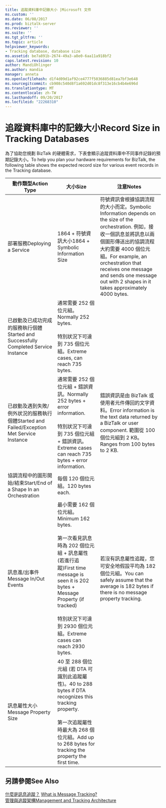```yaml
---
title: 追蹤資料庫中記錄大小 |Microsoft 文件
ms.custom: ''
ms.date: 06/08/2017
ms.prod: biztalk-server
ms.reviewer: ''
ms.suite: ''
ms.tgt_pltfrm: ''
ms.topic: article
helpviewer_keywords:
- Tracking database, database size
ms.assetid: be7a891b-2674-49a3-a8e0-6aa11a918bf2
caps.latest.revision: 10
author: MandiOhlinger
ms.author: mandia
manager: anneta
ms.openlocfilehash: d1f4d09d1af92ce4777f5036885d81ea7bf3e648
ms.sourcegitcommit: cb908c540d8f1a692d01dc8f313e16cb4b4e696d
ms.translationtype: MT
ms.contentlocale: zh-TW
ms.lasthandoff: 09/20/2017
ms.locfileid: "22268310"
---
```

# <a name="record-size-in-tracking-databases"></a><span data-ttu-id="cde84-102">追蹤資料庫中的記錄大小</span><span class="sxs-lookup"><span data-stu-id="cde84-102">Record Size in Tracking Databases</span></span>
<span data-ttu-id="cde84-103">為了協助您規劃 BizTalk 的硬體需求，下表會顯示追蹤資料庫中不同事件記錄的預期記錄大小。</span><span class="sxs-lookup"><span data-stu-id="cde84-103">To help you plan your hardware requirements for BizTalk, the following table shows the expected record size for various event records in the Tracking database.</span></span>  
  
|<span data-ttu-id="cde84-104">動作類型</span><span class="sxs-lookup"><span data-stu-id="cde84-104">Action Type</span></span>|<span data-ttu-id="cde84-105">大小</span><span class="sxs-lookup"><span data-stu-id="cde84-105">Size</span></span>|<span data-ttu-id="cde84-106">注意</span><span class="sxs-lookup"><span data-stu-id="cde84-106">Notes</span></span>|  
|-----------------|----------|-----------|  
|<span data-ttu-id="cde84-107">部署服務</span><span class="sxs-lookup"><span data-stu-id="cde84-107">Deploying a Service</span></span>|<span data-ttu-id="cde84-108">1864 + 符號資訊大小</span><span class="sxs-lookup"><span data-stu-id="cde84-108">1864 + Symbolic Information Size</span></span>|<span data-ttu-id="cde84-109">符號資訊會根據協調流程的大小而定。</span><span class="sxs-lookup"><span data-stu-id="cde84-109">Symbolic Information depends on the size of the orchestration.</span></span> <span data-ttu-id="cde84-110">例如，接收一個訊息並將訊息以兩個圖形傳送出的協調流程大約需要 4000 個位元組。</span><span class="sxs-lookup"><span data-stu-id="cde84-110">For example, an orchestration that receives one message and sends one message out with 2 shapes in it takes approximately 4000 bytes.</span></span>|  
|<span data-ttu-id="cde84-111">已啟動及已成功完成的服務執行個體</span><span class="sxs-lookup"><span data-stu-id="cde84-111">Started and Successfully Completed Service Instance</span></span>|<span data-ttu-id="cde84-112">通常需要 252 個位元組。</span><span class="sxs-lookup"><span data-stu-id="cde84-112">Normally 252 bytes.</span></span><br /><br /> <span data-ttu-id="cde84-113">特別狀況下可達到 735 個位元組。</span><span class="sxs-lookup"><span data-stu-id="cde84-113">Extreme cases, can reach 735 bytes.</span></span>||  
|<span data-ttu-id="cde84-114">已啟動及遇到失敗/例外狀況的服務執行個體</span><span class="sxs-lookup"><span data-stu-id="cde84-114">Started and Failed/Exception Met Service Instance</span></span>|<span data-ttu-id="cde84-115">通常需要 252 個位元組 + 錯誤資訊。</span><span class="sxs-lookup"><span data-stu-id="cde84-115">Normally 252 bytes + error information.</span></span><br /><br /> <span data-ttu-id="cde84-116">特別狀況下可達到 735 個位元組 + 錯誤資訊。</span><span class="sxs-lookup"><span data-stu-id="cde84-116">Extreme cases can reach 735 bytes + error information.</span></span>|<span data-ttu-id="cde84-117">錯誤資訊是由 BizTalk 或使用者元件傳回的文字資料。</span><span class="sxs-lookup"><span data-stu-id="cde84-117">Error information is the text data returned by a BizTalk or user component.</span></span> <span data-ttu-id="cde84-118">範圍從 100 個位元組到 2 KB。</span><span class="sxs-lookup"><span data-stu-id="cde84-118">Ranges from 100 bytes to 2 KB.</span></span>|  
|<span data-ttu-id="cde84-119">協調流程中的圖形開始/結束</span><span class="sxs-lookup"><span data-stu-id="cde84-119">Start/End of a Shape In an Orchestration</span></span>|<span data-ttu-id="cde84-120">每個 120 個位元組。</span><span class="sxs-lookup"><span data-stu-id="cde84-120">120 bytes each.</span></span>||  
|<span data-ttu-id="cde84-121">訊息進/出事件</span><span class="sxs-lookup"><span data-stu-id="cde84-121">Message In/Out Events</span></span>|<span data-ttu-id="cde84-122">最小需要 162 個位元組。</span><span class="sxs-lookup"><span data-stu-id="cde84-122">Minimum 162 bytes.</span></span><br /><br /> <span data-ttu-id="cde84-123">第一次看見訊息時為 202 個位元組 + 訊息屬性 (若進行追蹤)</span><span class="sxs-lookup"><span data-stu-id="cde84-123">First time message is seen it is 202 bytes + Message Property (if tracked)</span></span><br /><br /> <span data-ttu-id="cde84-124">特別狀況下可達到 2930 個位元組。</span><span class="sxs-lookup"><span data-stu-id="cde84-124">Extreme cases can reach 2930 bytes.</span></span>|<span data-ttu-id="cde84-125">若沒有訊息屬性追蹤，您可安全地假設平均為 182 個位元組。</span><span class="sxs-lookup"><span data-stu-id="cde84-125">You can safely assume that the average is 182 bytes if there is no message property tracking.</span></span>|  
|<span data-ttu-id="cde84-126">訊息屬性大小</span><span class="sxs-lookup"><span data-stu-id="cde84-126">Message Property Size</span></span>|<span data-ttu-id="cde84-127">40 至 288 個位元組 (若 DTA 可識別此追蹤屬性)。</span><span class="sxs-lookup"><span data-stu-id="cde84-127">40 to 288 bytes if DTA recognizes this tracking property.</span></span><br /><br /> <span data-ttu-id="cde84-128">第一次追蹤屬性時最大為 268 個位元組。</span><span class="sxs-lookup"><span data-stu-id="cde84-128">Add up to 268 bytes for tracking the property the first time.</span></span>||  
  
## <a name="see-also"></a><span data-ttu-id="cde84-129">另請參閱</span><span class="sxs-lookup"><span data-stu-id="cde84-129">See Also</span></span>  
 <span data-ttu-id="cde84-130">[什麼是訊息追蹤？](../core/what-is-message-tracking.md) </span><span class="sxs-lookup"><span data-stu-id="cde84-130">[What is Message Tracking?](../core/what-is-message-tracking.md) </span></span>  
 [<span data-ttu-id="cde84-131">管理與追蹤架構</span><span class="sxs-lookup"><span data-stu-id="cde84-131">Management and Tracking Architecture</span></span>](../core/management-and-tracking-architecture.md)